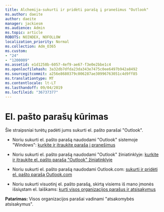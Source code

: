 ```yaml
---
title: Alchemija-sukurti ir pridėti parašą į pranešimus "Outlook"
ms.author: daeite
author: daeite
manager: jackiesm
ms.audience: Admin
ms.topic: article
ROBOTS: NOINDEX, NOFOLLOW
localization_priority: Normal
ms.collection: Adm_O365
ms.custom:
- "24"
- "1200009"
ms.assetid: e1d1258b-6057-4ef9-ae67-f3e0e2bbe1c4
ms.openlocfilehash: 3a32db7dfda23da343e7475c0ee6497b942a8492
ms.sourcegitcommit: a256e8680379c006287ae30996763051c4d9ff85
ms.translationtype: MT
ms.contentlocale: lt-LT
ms.lasthandoff: 09/04/2019
ms.locfileid: "36737377"
---
```

# <a name="creating-email-signatures"></a>El. pašto parašų kūrimas

Šie straipsniai turėtų padėti jums sukurti el. pašto parašai "Outlook".
  
- Noriu sukurti el. pašto parašą naudodami "Outlook" sistemoje "Windows": [kurkite ir įtraukite parašą į pranešimus](https://support.office.com/article/8ee5d4f4-68fd-464a-a1c1-0e1c80bb27f2.aspx)
  
- Noriu sukurti el. pašto parašą naudodami "Outlook" žiniatinklyje: [kurkite ir įtraukite el. pašto parašą "Outlook" žiniatinklyje](https://support.office.com/article/5ff9dcfd-d3f1-447b-b2e9-39f91b074ea3.aspx)

- Noriu sukurti el. pašto parašą naudodami Outlook.com: [sukurti ir pridėti el. pašto parašą Outlook.com](https://support.office.com/article/776d9006-abdf-444e-b5b7-a61821dff034.aspx)

- Noriu sukurti visuotinį el. pašto parašą, skirtą visiems iš mano įmonės išsiųstam el. laiškams: [kurti visos organizacijos parašus ir atsisakymus](https://docs.microsoft.com/office365/admin/setup/create-signatures-and-disclaimers)

 **Patarimas:** Visos organizacijos parašai vadinami "atsakomybės atsisakymus".
  